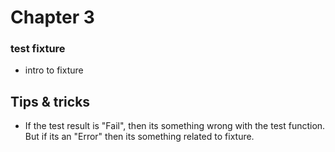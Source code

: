 # Chapter 3

### test fixture

* intro to fixture

## Tips & tricks

* If the test result is "Fail", then its something wrong with the test function. But if its an "Error" then its something related to fixture.
